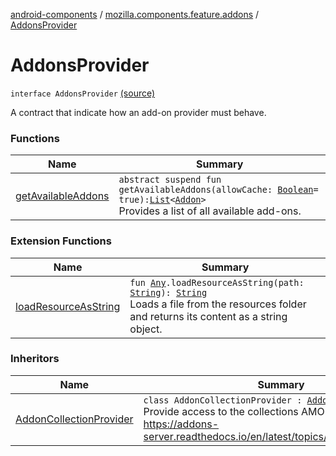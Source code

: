 [android-components](../../index.md) / [mozilla.components.feature.addons](../index.md) / [AddonsProvider](./index.md)

# AddonsProvider

`interface AddonsProvider` [(source)](https://github.com/mozilla-mobile/android-components/blob/master/components/feature/addons/src/main/java/mozilla/components/feature/addons/AddonsProvider.kt#L10)

A contract that indicate how an add-on provider must behave.

### Functions

| Name | Summary |
|---|---|
| [getAvailableAddons](get-available-addons.md) | `abstract suspend fun getAvailableAddons(allowCache: `[`Boolean`](https://kotlinlang.org/api/latest/jvm/stdlib/kotlin/-boolean/index.html)` = true): `[`List`](https://kotlinlang.org/api/latest/jvm/stdlib/kotlin.collections/-list/index.html)`<`[`Addon`](../-addon/index.md)`>`<br>Provides a list of all available add-ons. |

### Extension Functions

| Name | Summary |
|---|---|
| [loadResourceAsString](../../mozilla.components.support.test.file/kotlin.-any/load-resource-as-string.md) | `fun `[`Any`](https://kotlinlang.org/api/latest/jvm/stdlib/kotlin/-any/index.html)`.loadResourceAsString(path: `[`String`](https://kotlinlang.org/api/latest/jvm/stdlib/kotlin/-string/index.html)`): `[`String`](https://kotlinlang.org/api/latest/jvm/stdlib/kotlin/-string/index.html)<br>Loads a file from the resources folder and returns its content as a string object. |

### Inheritors

| Name | Summary |
|---|---|
| [AddonCollectionProvider](../../mozilla.components.feature.addons.amo/-addon-collection-provider/index.md) | `class AddonCollectionProvider : `[`AddonsProvider`](./index.md)<br>Provide access to the collections AMO API. https://addons-server.readthedocs.io/en/latest/topics/api/collections.html |
